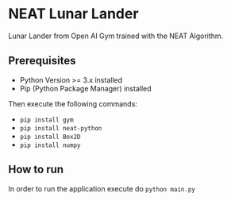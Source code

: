 # NEAT Lunar Lander
Lunar Lander from Open AI Gym trained with the NEAT Algorithm.

## Prerequisites
* Python Version >= 3.x installed
* Pip (Python Package Manager) installed

Then execute the following commands:
* `pip install gym`
* `pip install neat-python`
* `pip install Box2D`
* `pip install numpy`

## How to run
In order to run the application execute do `python main.py`

